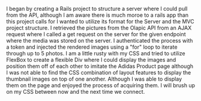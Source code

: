 I began by creating a Rails project to structure a server where I could pull from the API, although I am aware there is much moroe to a rails app than this project calls for I wanted to utilize its format for the Server and the MVC project structure. I retrieved the pictures from the Olapic API from an AJAX request where I called a get request on the server for the given endpoint where the media was stored on the server. I authenticated the process with a token and injected the rendered images using a "for" loop to iterate through up to 5 photos. I am a little rusty with my CSS and tried to utilize FlexBox to create a flexible Div where I could display the images and position them off of each other to imitate the Adidas Product page although I was not able to find the CSS combination of layout features to display the thumbnail images on top of one another. Although I was able to display them on the page and enjoyed the process of acquiring them. I will brush up on my CSS between now and the next time we connect. 
